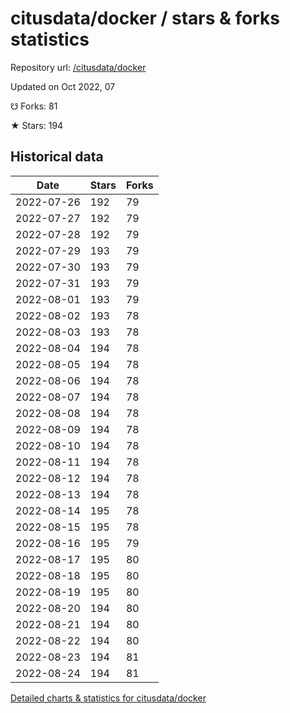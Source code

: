 # citusdata/docker / stars & forks statistics

Repository url: [/citusdata/docker](https://github.com/citusdata/docker)

Updated on Oct 2022, 07

☋ Forks: 81

★ Stars: 194

## Historical data
| Date | Stars | Forks |
|------|-------|-------|
| 2022-07-26 | 192 | 79 | 
| 2022-07-27 | 192 | 79 | 
| 2022-07-28 | 192 | 79 | 
| 2022-07-29 | 193 | 79 | 
| 2022-07-30 | 193 | 79 | 
| 2022-07-31 | 193 | 79 | 
| 2022-08-01 | 193 | 79 | 
| 2022-08-02 | 193 | 78 | 
| 2022-08-03 | 193 | 78 | 
| 2022-08-04 | 194 | 78 | 
| 2022-08-05 | 194 | 78 | 
| 2022-08-06 | 194 | 78 | 
| 2022-08-07 | 194 | 78 | 
| 2022-08-08 | 194 | 78 | 
| 2022-08-09 | 194 | 78 | 
| 2022-08-10 | 194 | 78 | 
| 2022-08-11 | 194 | 78 | 
| 2022-08-12 | 194 | 78 | 
| 2022-08-13 | 194 | 78 | 
| 2022-08-14 | 195 | 78 | 
| 2022-08-15 | 195 | 78 | 
| 2022-08-16 | 195 | 79 | 
| 2022-08-17 | 195 | 80 | 
| 2022-08-18 | 195 | 80 | 
| 2022-08-19 | 195 | 80 | 
| 2022-08-20 | 194 | 80 | 
| 2022-08-21 | 194 | 80 | 
| 2022-08-22 | 194 | 80 | 
| 2022-08-23 | 194 | 81 | 
| 2022-08-24 | 194 | 81 | 


[Detailed charts & statistics for citusdata/docker](https://reviewgithub.com/rep/citusdata/docker)

